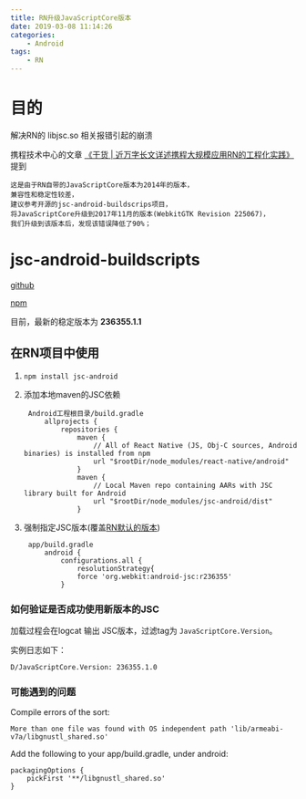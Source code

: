 ```yaml
---
title: RN升级JavaScriptCore版本
date: 2019-03-08 11:14:26
categories:
	- Android
tags:
	- RN
---
```


# 目的

解决RN的 libjsc.so 相关报错引起的崩溃

携程技术中心的文章 [《干货 | 近万字长文详述携程大规模应用RN的工程化实践》](https://mp.weixin.qq.com/s/Z1GUJW3qBqDGH1jnGt5qAg) 提到

```
这是由于RN自带的JavaScriptCore版本为2014年的版本，
兼容性和稳定性较差，
建议参考开源的jsc-android-buildscrips项目，
将JavaScriptCore升级到2017年11月的版本(WebkitGTK Revision 225067)，
我们升级到该版本后，发现该错误降低了90%；
```

# jsc-android-buildscripts

[github](https://github.com/react-native-community/jsc-android-buildscripts)

[npm](https://www.npmjs.com/package/jsc-android)

目前，最新的稳定版本为 **236355.1.1**

## 在RN项目中使用

1. `npm install jsc-android`
2. 添加本地maven的JSC依赖

		Android工程根目录/build.gradle
			allprojects {
    			repositories {
    				maven {
			            // All of React Native (JS, Obj-C sources, Android binaries) is installed from npm
			            url "$rootDir/node_modules/react-native/android"
			        }
			        maven {
			            // Local Maven repo containing AARs with JSC library built for Android
			            url "$rootDir/node_modules/jsc-android/dist"
			        }
			        
3. 强制指定JSC版本(覆盖[RN默认的版本](https://github.com/facebook/react-native/blob/e8df8d9fd579ff14224cacdb816f9ff07eef978d/ReactAndroid/build.gradle#L289))

		app/build.gradle
			android {
				configurations.all {
					resolutionStrategy{
		            force 'org.webkit:android-jsc:r236355'
		        }
		        
### 如何验证是否成功使用新版本的JSC

加载过程会在logcat 输出 JSC版本，过滤tag为 `JavaScriptCore.Version`。

实例日志如下：

    D/JavaScriptCore.Version: 236355.1.0
    
### 可能遇到的问题

Compile errors of the sort:

	More than one file was found with OS independent path 'lib/armeabi-v7a/libgnustl_shared.so'
	
Add the following to your app/build.gradle, under android:

	packagingOptions {
	    pickFirst '**/libgnustl_shared.so'
	}		
